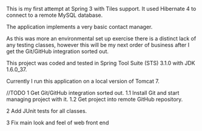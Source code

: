 This is my first attempt at Spring 3 with Tiles support.  It used Hibernate 4 to connect to a remote MySQL database.

The application implements a very basic contact manager.

As this was more an environmental set up exercise there is a distinct lack of any testing classes, however this will be my
next order of business after I get the Git/GitHub integration sorted out.

This project was coded and tested in Spring Tool Suite (STS) 3.1.0 with JDK 1.6.0_37.

Currently I run this application on a local version of Tomcat 7.

//TODO
1 Get Git/GitHub integration sorted out.
	1.1 Install Git and start managing project with it. 
	1.2 Get project into remote GitHub repository.

2 Add JUnit tests for all classes.

3 Fix main look and feel of web front end